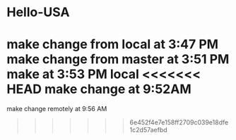 # Hello-USA
make change from local at 3:47 PM
make change from master at 3:51 PM
make at 3:53 PM local
<<<<<<< HEAD
make change at 9:52AM
=======
make change remotely at 9:56 AM
>>>>>>> 6e452f4e7e158ff2709c039e18dfe1c2d57aefbd
